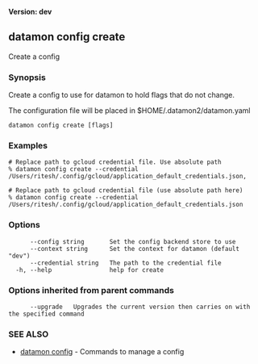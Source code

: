 **Version: dev**

## datamon config create

Create a config

### Synopsis

Create a config to use for datamon to hold flags that do not
change.

The configuration file will be placed in $HOME/.datamon2/datamon.yaml

```
datamon config create [flags]
```

### Examples

```
# Replace path to gcloud credential file. Use absolute path
% datamon config create --credential /Users/ritesh/.config/gcloud/application_default_credentials.json,

# Replace path to gcloud credential file (use absolute path here)
% datamon config create --credential /Users/ritesh/.config/gcloud/application_default_credentials.json
```

### Options

```
      --config string       Set the config backend store to use
      --context string      Set the context for datamon (default "dev")
      --credential string   The path to the credential file
  -h, --help                help for create
```

### Options inherited from parent commands

```
      --upgrade   Upgrades the current version then carries on with the specified command
```

### SEE ALSO

* [datamon config](datamon_config.md)	 - Commands to manage a config

